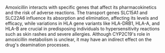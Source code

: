 Amoxicillin interacts with specific genes that affect its pharmacokinetics and the risk of adverse reactions. The transport genes SLC15A1 and SLC22A6 influence its absorption and elimination, affecting its levels and efficacy, while variations in HLA gene variants like HLA-DRB1, HLA-A, and HLA-B are crucial in predisposing individuals to hypersensitivity reactions such as skin rashes and severe allergies. Although CYP2C19's role in amoxicillin metabolism is unclear, it may have an indirect effect on the drug's deamination processes.